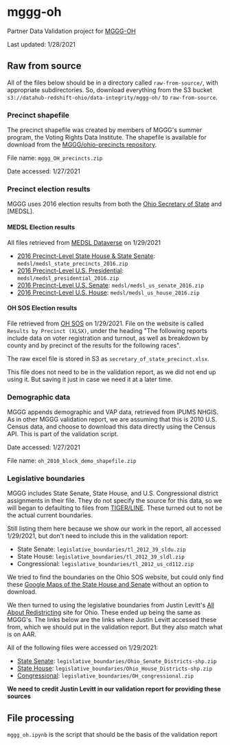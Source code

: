 # mggg-oh
Partner Data Validation project for [MGGG-OH](https://github.com/mggg-states/OH-shapefiles)

Last updated: 1/28/2021

## Raw from source

All of the files below should be in a directory called `raw-from-source/`, with appropriate subdirectories. So, download everything from the S3 bucket `s3://datahub-redshift-ohio/data-integrity/mggg-oh/` to `raw-from-source`. 

### Precinct shapefile
The precinct shapefile was created by members of MGGG's summer program, the Voting Rights Data Institute. 
The shapefile is available for download from the [MGGG/ohio-precincts repository](https://github.com/mggg/ohio-precincts). 

File name: `mggg_OH_precincts.zip`

Date accessed: 1/27/2021

### Precinct election results
MGGG uses 2016 election results from both the [Ohio Secretary of State](https://www.sos.state.oh.us/elections/election-results-and-data/2016-official-elections-results/) and [MEDSL]. 

#### MEDSL Election results

All files retrieved from [MEDSL Dataverse](https://dataverse.harvard.edu/dataverse/medsl_election_returns) on 1/29/2021

- [2016 Precinct-Level State House & State Senate](https://dataverse.harvard.edu/dataset.xhtml?persistentId=doi:10.7910/DVN/GSZG1O): `medsl/medsl_state_precincts_2016.zip`
- [2016 Precinct-Level U.S. Presidential](https://dataverse.harvard.edu/dataset.xhtml?persistentId=doi:10.7910/DVN/LYWX3D): `medsl/medsl_presidential_2016.zip`
- [2016 Precinct-Level U.S. Senate](https://dataverse.harvard.edu/dataset.xhtml?persistentId=doi:10.7910/DVN/NLTQAD): `medsl/medsl_us_senate_2016.zip`
- [2016 Precinct-Level U.S. House](https://dataverse.harvard.edu/dataset.xhtml?persistentId=doi:10.7910/DVN/PSKDUJ): `medsl/medsl_us_house_2016.zip`

#### OH SOS Election results

File retrieved from [OH SOS](https://www.sos.state.oh.us/elections/election-results-and-data/2016-official-elections-results/) on 1/29/2021. File on the website is called `Results by Precinct (XLSX)`, under the heading "The following reports include data on voter registration and turnout, as well as breakdown by county and by precinct of the results for the following races". 

The raw excel file is stored in S3 as `secretary_of_state_precinct.xlsx`. 

This file does not need to be in the validation report, as we did not end up using it. But saving it just in case we need it at a later time. 

### Demographic data
MGGG appends demographic and VAP data, retrieved from IPUMS NHGIS. As in other MGGG validation report, we are assuming that this is 2010 U.S. Census data, and choose to download this data directly using the Census API. This is part of the validation script. 

Date accessed: 1/27/2021

File name: `oh_2010_block_demo_shapefile.zip`

### Legislative boundaries
MGGG includes State Senate, State House, and U.S. Congressional district assignments in their file. They do not specify the source for this data, so we will began to defaulting to files from [TIGER/LINE](https://www.census.gov/cgi-bin/geo/shapefiles/index.php). These turned out to not be the actual current boundaries. 

Still listing them here because we show our work in the report, all accessed 1/29/2021, but don't need to include this in the validation report: 
- State Senate: `legislative_boundaries/tl_2012_39_sldu.zip`
- State House: `legislative_boundaries/tl_2012_39_sldl.zip`
- Congressional: `legislative_boundaries/tl_2012_us_cd112.zip`

We tried to find the boundaries on the Ohio SOS website, but could only find these [Google Maps of the State House and Senate](https://www.legislature.ohio.gov/legislators/district-maps) without an option to download. 

We then turned to using the legislative boundaries from Justin Levitt's [All About Redistricting](https://redistricting.lls.edu/state/ohio/?cycle=2010&level=State%20Upper&startdate=2011-09-28) site for Ohio. These ended up being the same as MGGG's. The links below are the links where Justin Levitt accessed these from, which we should put in the validation report. But they also match what is on AAR. 

All of the following files were accessed on 1/29/2021: 
- [State Senate](https://opendata.arcgis.com/datasets/33d1449c947a4b27a4b36b026d8c14d0_0.zip): `legislative_boundaries/Ohio_Senate_Districts-shp.zip`
- [State House](https://opendata.arcgis.com/datasets/5c1449de4d2b43658afc0937111de7da_1.zip): `legislative_boundaries/Ohio_House_Districts-shp.zip`
- [Congressional](https://www.sos.state.oh.us/globalassets/publications/maps/shape.zip): `legislative_boundaries/OH_congressional.zip`

**We need to credit Justin Levitt in our validation report for providing these sources** 


## File processing

`mggg_oh.ipynb` is the script that should be the basis of the validation report
